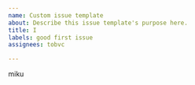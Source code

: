 ```yaml
---
name: Custom issue template
about: Describe this issue template's purpose here.
title: I
labels: good first issue
assignees: tobvc

---
```


miku
